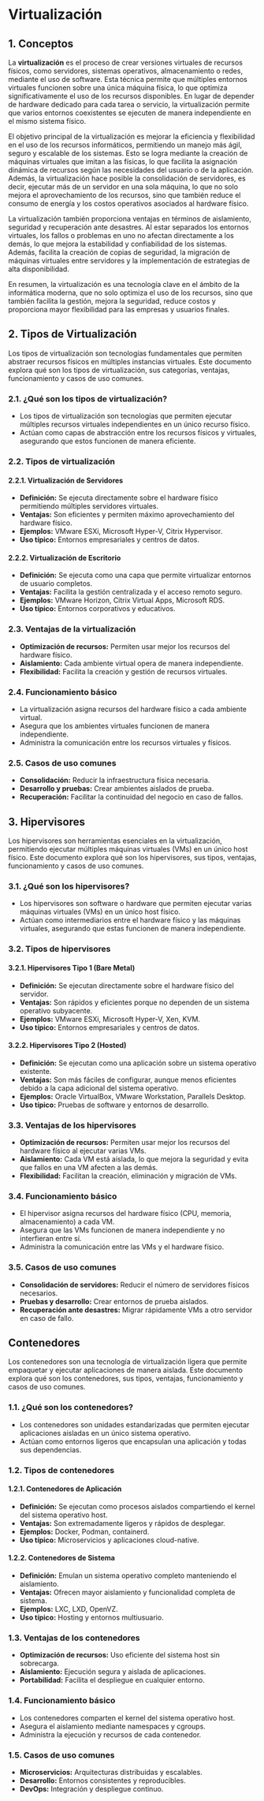 # Virtualización

## 1. Conceptos
La **virtualización** es el proceso de crear versiones virtuales de recursos físicos, como servidores, sistemas operativos, almacenamiento o redes, mediante el uso de software. Esta técnica permite que múltiples entornos virtuales funcionen sobre una única máquina física, lo que optimiza significativamente el uso de los recursos disponibles. En lugar de depender de hardware dedicado para cada tarea o servicio, la virtualización permite que varios entornos coexistentes se ejecuten de manera independiente en el mismo sistema físico.

El objetivo principal de la virtualización es mejorar la eficiencia y flexibilidad en el uso de los recursos informáticos, permitiendo un manejo más ágil, seguro y escalable de los sistemas. Esto se logra mediante la creación de máquinas virtuales que imitan a las físicas, lo que facilita la asignación dinámica de recursos según las necesidades del usuario o de la aplicación. Además, la virtualización hace posible la consolidación de servidores, es decir, ejecutar más de un servidor en una sola máquina, lo que no solo mejora el aprovechamiento de los recursos, sino que también reduce el consumo de energía y los costos operativos asociados al hardware físico.

La virtualización también proporciona ventajas en términos de aislamiento, seguridad y recuperación ante desastres. Al estar separados los entornos virtuales, los fallos o problemas en uno no afectan directamente a los demás, lo que mejora la estabilidad y confiabilidad de los sistemas. Además, facilita la creación de copias de seguridad, la migración de máquinas virtuales entre servidores y la implementación de estrategias de alta disponibilidad.

En resumen, la virtualización es una tecnología clave en el ámbito de la informática moderna, que no solo optimiza el uso de los recursos, sino que también facilita la gestión, mejora la seguridad, reduce costos y proporciona mayor flexibilidad para las empresas y usuarios finales.

## 2. Tipos de Virtualización
Los tipos de virtualización son tecnologías fundamentales que permiten abstraer recursos físicos en múltiples instancias virtuales. Este documento explora qué son los tipos de virtualización, sus categorías, ventajas, funcionamiento y casos de uso comunes.

### 2.1. ¿Qué son los tipos de virtualización?
- Los tipos de virtualización son tecnologías que permiten ejecutar múltiples recursos virtuales independientes en un único recurso físico.
- Actúan como capas de abstracción entre los recursos físicos y virtuales, asegurando que estos funcionen de manera eficiente.

### 2.2. Tipos de virtualización

#### 2.2.1. Virtualización de Servidores
- **Definición:** Se ejecuta directamente sobre el hardware físico permitiendo múltiples servidores virtuales.
- **Ventajas:** Son eficientes y permiten máximo aprovechamiento del hardware físico.
- **Ejemplos:** VMware ESXi, Microsoft Hyper-V, Citrix Hypervisor.
- **Uso típico:** Entornos empresariales y centros de datos.

#### 2.2.2. Virtualización de Escritorio
- **Definición:** Se ejecuta como una capa que permite virtualizar entornos de usuario completos.
- **Ventajas:** Facilita la gestión centralizada y el acceso remoto seguro.
- **Ejemplos:** VMware Horizon, Citrix Virtual Apps, Microsoft RDS.
- **Uso típico:** Entornos corporativos y educativos.

### 2.3. Ventajas de la virtualización
- **Optimización de recursos:** Permiten usar mejor los recursos del hardware físico.
- **Aislamiento:** Cada ambiente virtual opera de manera independiente.
- **Flexibilidad:** Facilita la creación y gestión de recursos virtuales.

### 2.4. Funcionamiento básico
- La virtualización asigna recursos del hardware físico a cada ambiente virtual.
- Asegura que los ambientes virtuales funcionen de manera independiente.
- Administra la comunicación entre los recursos virtuales y físicos.

### 2.5. Casos de uso comunes
- **Consolidación:** Reducir la infraestructura física necesaria.
- **Desarrollo y pruebas:** Crear ambientes aislados de prueba.
- **Recuperación:** Facilitar la continuidad del negocio en caso de fallos.

## 3. Hipervisores
Los hipervisores son herramientas esenciales en la virtualización, permitiendo ejecutar múltiples máquinas virtuales (VMs) en un único host físico. Este documento explora qué son los hipervisores, sus tipos, ventajas, funcionamiento y casos de uso comunes.
### 3.1. ¿Qué son los hipervisores?
- Los hipervisores son software o hardware que permiten ejecutar varias máquinas virtuales (VMs) en un único host físico.  
- Actúan como intermediarios entre el hardware físico y las máquinas virtuales, asegurando que estas funcionen de manera independiente.

### 3.2. Tipos de hipervisores

#### 3.2.1. Hipervisores Tipo 1 (Bare Metal)
- **Definición:** Se ejecutan directamente sobre el hardware físico del servidor.  
- **Ventajas:** Son rápidos y eficientes porque no dependen de un sistema operativo subyacente.  
- **Ejemplos:** VMware ESXi, Microsoft Hyper-V, Xen, KVM.  
- **Uso típico:** Entornos empresariales y centros de datos.

#### 3.2.2. Hipervisores Tipo 2 (Hosted)
- **Definición:** Se ejecutan como una aplicación sobre un sistema operativo existente.  
- **Ventajas:** Son más fáciles de configurar, aunque menos eficientes debido a la capa adicional del sistema operativo.  
- **Ejemplos:** Oracle VirtualBox, VMware Workstation, Parallels Desktop.  
- **Uso típico:** Pruebas de software y entornos de desarrollo.

### 3.3. Ventajas de los hipervisores
- **Optimización de recursos:** Permiten usar mejor los recursos del hardware físico al ejecutar varias VMs.  
- **Aislamiento:** Cada VM está aislada, lo que mejora la seguridad y evita que fallos en una VM afecten a las demás.  
- **Flexibilidad:** Facilitan la creación, eliminación y migración de VMs.

### 3.4. Funcionamiento básico
- El hipervisor asigna recursos del hardware físico (CPU, memoria, almacenamiento) a cada VM.  
- Asegura que las VMs funcionen de manera independiente y no interfieran entre sí.  
- Administra la comunicación entre las VMs y el hardware físico.

### 3.5. Casos de uso comunes
- **Consolidación de servidores:** Reducir el número de servidores físicos necesarios.  
- **Pruebas y desarrollo:** Crear entornos de prueba aislados.  
- **Recuperación ante desastres:** Migrar rápidamente VMs a otro servidor en caso de fallo.

## Contenedores
Los contenedores son una tecnología de virtualización ligera que permite empaquetar y ejecutar aplicaciones de manera aislada. Este documento explora qué son los contenedores, sus tipos, ventajas, funcionamiento y casos de uso comunes.

### 1.1. ¿Qué son los contenedores?
- Los contenedores son unidades estandarizadas que permiten ejecutar aplicaciones aisladas en un único sistema operativo.
- Actúan como entornos ligeros que encapsulan una aplicación y todas sus dependencias.

### 1.2. Tipos de contenedores

#### 1.2.1. Contenedores de Aplicación
- **Definición:** Se ejecutan como procesos aislados compartiendo el kernel del sistema operativo host.
- **Ventajas:** Son extremadamente ligeros y rápidos de desplegar.
- **Ejemplos:** Docker, Podman, containerd.
- **Uso típico:** Microservicios y aplicaciones cloud-native.

#### 1.2.2. Contenedores de Sistema
- **Definición:** Emulan un sistema operativo completo manteniendo el aislamiento.
- **Ventajas:** Ofrecen mayor aislamiento y funcionalidad completa de sistema.
- **Ejemplos:** LXC, LXD, OpenVZ.
- **Uso típico:** Hosting y entornos multiusuario.

### 1.3. Ventajas de los contenedores
- **Optimización de recursos:** Uso eficiente del sistema host sin sobrecarga.
- **Aislamiento:** Ejecución segura y aislada de aplicaciones.
- **Portabilidad:** Facilita el despliegue en cualquier entorno.

### 1.4. Funcionamiento básico
- Los contenedores comparten el kernel del sistema operativo host.
- Asegura el aislamiento mediante namespaces y cgroups.
- Administra la ejecución y recursos de cada contenedor.

### 1.5. Casos de uso comunes
- **Microservicios:** Arquitecturas distribuidas y escalables.
- **Desarrollo:** Entornos consistentes y reproducibles.
- **DevOps:** Integración y despliegue continuo.